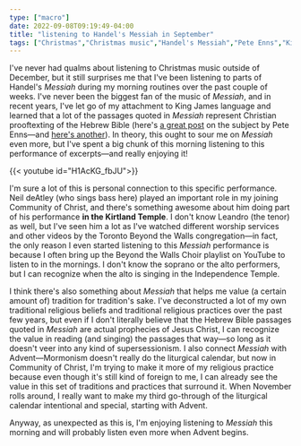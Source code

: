 ```yaml
---
type: ["macro"]
date: 2022-09-08T09:19:49-04:00
title: "listening to Handel's Messiah in September"
tags: ["Christmas","Christmas music","Handel's Messiah","Pete Enns","King James Version","Beyond the Walls Choir","Toronto Centre Place","Beyond the Walls","Neil deAtley","Leandro Palacios","liturgical calendar","supersessionism","Advent"]
---
```

I've never had qualms about listening to Christmas music outside of December, but it still surprises me that I've been listening to parts of Handel's *Messiah* during my morning routines over the past couple of weeks. I've never been the biggest fan of the music of *Messiah*, and in recent years, I've let go of my attachment to King James language and learned that a lot of the passages quoted in *Messiah* represent Christian prooftexting of the Hebrew Bible (here's [a great post](https://thebiblefornormalpeople.com/pete-ruins-christmas-series-unto-us-child-born/) on the subject by Pete Enns—and [here's another](https://thebiblefornormalpeople.com/virgin-shall-conceive/)). In theory, this ought to sour me on *Messiah* even more, but I've spent a big chunk of this morning listening to this performance of excerpts—and really enjoying it!

{{< youtube id="H1AcKG_fbJU">}}

I'm sure a lot of this is personal connection to this specific performance. Neil deAtley (who sings bass here) played an important role in my joining Community of Christ, and there's something awesome about him doing part of his performance **in the Kirtland Temple**. I don't know Leandro (the tenor) as well, but I've seen him a lot as I've watched different worship services and other videos by the Toronto Beyond the Walls congregation—in fact, the only reason I even started listening to this *Messiah* performance is because I often bring up the Beyond the Walls Choir playlist on YouTube to listen to in the mornings. I don't know the soprano or the alto performers, but I can recognize when the alto is singing in the Independence Temple. 

I think there's also something about *Messiah* that helps me value (a certain amount of) tradition for tradition's sake. I've deconstructed a lot of my own traditional religious beliefs and traditional religious practices over the past few years, but even if I don't literally believe that the Hebrew Bible passages quoted in *Messiah* are actual prophecies of Jesus Christ, I can recognize the value in reading (and singing) the passages that way—so long as it doesn't veer into any kind of supersessionism. I also connect *Messiah* with Advent—Mormonism doesn't really do the liturgical calendar, but now in Community of Christ, I'm trying to make it more of my religious practice because even though it's still kind of foreign to me, I can already see the value in this set of traditions and practices that surround it. When November rolls around, I really want to make my third go-through of the liturgical calendar intentional and special, starting with Advent. 

Anyway, as unexpected as this is, I'm enjoying listening to *Messiah* this morning and will probably listen even more when Advent begins.
